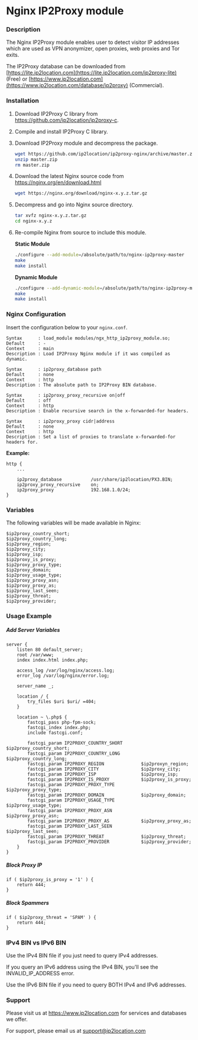 # Nginx IP2Proxy module



### Description

The Nginx IP2Proxy module enables user to detect visitor IP addresses which are used as VPN anonymizer, open proxies, web proxies and Tor exits.

The IP2Proxy database can be downloaded from [https://lite.ip2location.com](https://lite.ip2location.com/ip2proxy-lite) (Free) or [https://www.ip2location.com](https://www.ip2location.com/database/ip2proxy) (Commercial).



### Installation

1. Download IP2Proxy C library from https://github.com/ip2location/ip2proxy-c.

2. Compile and install IP2Proxy C library.

3. Download IP2Proxy module and decompress the package.

   ```bash
   wget https://github.com/ip2location/ip2proxy-nginx/archive/master.zip
   unzip master.zip
   rm master.zip
   ```

   

4. Download the latest Nginx source code from https://nginx.org/en/download.html

   ```bash
   wget https://nginx.org/download/nginx-x.y.z.tar.gz
   ```

   

5. Decompress and go into Nginx source directory.

   ```bash
   tar xvfz nginx-x.y.z.tar.gz
   cd nginx-x.y.z
   ```

   

6. Re-compile Nginx from source to include this module.

   **Static Module**

   ```bash
   ./configure --add-module=/absolute/path/to/nginx-ip2proxy-master
   make
   make install
   ```

   **Dynamic Module**

   ```bash
   ./configure --add-dynamic-module=/absolute/path/to/nginx-ip2proxy-master
   make
   make install
   ```



### Nginx Configuration

Insert the configuration below to your `nginx.conf`.

```
Syntax      : load_module modules/ngx_http_ip2proxy_module.so;
Default     : -
Context     : main
Description : Load IP2Proxy Nginx module if it was compiled as dynamic.
```

```
Syntax      : ip2proxy_database path
Default     : none
Context     : http
Description : The absolute path to IP2Proxy BIN database.
```

```
Syntax      : ip2proxy_proxy_recursive on|off
Default     : off
Context     : http
Description : Enable recursive search in the x-forwarded-for headers.
```

```
Syntax      : ip2proxy_proxy cidr|address
Default     : none
Context     : http
Description : Set a list of proxies to translate x-forwarded-for headers for.
```



**Example:**

```nginx
http {
	...
	
	ip2proxy_database			/usr/share/ip2location/PX3.BIN;
	ip2proxy_proxy_recursive	on;
	ip2proxy_proxy				192.168.1.0/24;
}
```



### Variables

The following variables will be made available in Nginx:

```nginx
$ip2proxy_country_short;
$ip2proxy_country_long;
$ip2proxy_region;
$ip2proxy_city;
$ip2proxy_isp;
$ip2proxy_is_proxy;
$ip2proxy_proxy_type;
$ip2proxy_domain;
$ip2proxy_usage_type;
$ip2proxy_proxy_asn;
$ip2proxy_proxy_as;
$ip2proxy_last_seen;
$ip2proxy_threat;
$ip2proxy_provider;
```



### Usage Example

##### Add Server Variables

```nginx
server {
	listen 80 default_server;
	root /var/www;
	index index.html index.php;

    access_log /var/log/nginx/access.log;
    error_log /var/log/nginx/error.log;

	server_name _;

	location / {
		try_files $uri $uri/ =404;
	}

	location ~ \.php$ {
		fastcgi_pass php-fpm-sock;
		fastcgi_index index.php;
		include fastcgi.conf;

		fastcgi_param IP2PROXY_COUNTRY_SHORT       $ip2proxy_country_short;
		fastcgi_param IP2PROXY_COUNTRY_LONG        $ip2proxy_country_long;
        fastcgi_param IP2PROXY_REGION              $ip2proxyn_region;
        fastcgi_param IP2PROXY_CITY                $ip2proxy_city;
        fastcgi_param IP2PROXY_ISP                 $ip2proxy_isp;
        fastcgi_param IP2PROXY_IS_PROXY            $ip2proxy_is_proxy;
        fastcgi_param IP2PROXY_PROXY_TYPE          $ip2proxy_proxy_type;
        fastcgi_param IP2PROXY_DOMAIN	           $ip2proxy_domain;
        fastcgi_param IP2PROXY_USAGE_TYPE          $ip2proxy_usage_type;
        fastcgi_param IP2PROXY_PROXY_ASN           $ip2proxy_proxy_asn;
        fastcgi_param IP2PROXY_PROXY_AS            $ip2proxy_proxy_as;
        fastcgi_param IP2PROXY_LAST_SEEN           $ip2proxy_last_seen;
        fastcgi_param IP2PROXY_THREAT              $ip2proxy_threat;
        fastcgi_param IP2PROXY_PROVIDER            $ip2proxy_provider;
	}
}
```



##### Block Proxy IP

```nginx
if ( $ip2proxy_is_proxy = '1' ) {
    return 444;
}
```



##### Block Spammers

```nginx
if ( $ip2proxy_threat = 'SPAM' ) {
    return 444;
}
```



### IPv4 BIN vs IPv6 BIN

Use the IPv4 BIN file if you just need to query IPv4 addresses.

If you query an IPv6 address using the IPv4 BIN, you'll see the INVALID_IP_ADDRESS error.

Use the IPv6 BIN file if you need to query BOTH IPv4 and IPv6 addresses.



### Support
Please visit us at https://www.ip2location.com for services and databases we offer.

For support, please email us at support@ip2location.com

